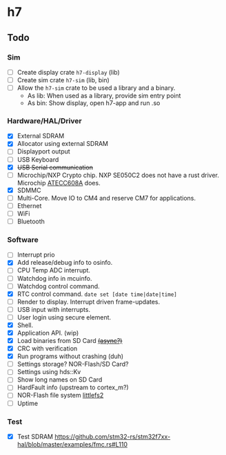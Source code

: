 # h7

## Todo

### Sim

* [ ] Create display crate `h7-display` (lib)
* [ ] Create sim crate `h7-sim` (lib, bin)
* [ ] Allow the `h7-sim` crate to be used a library and a binary.
    - As lib: When used as a library, provide sim entry point
    - As bin: Show display, open h7-app and run .so

### Hardware/HAL/Driver

* [x] External SDRAM
* [x] Allocator using external SDRAM
* [ ] Displayport output
* [ ] USB Keyboard
* [x] ~~USB Serial communication~~
* [ ] Microchip/NXP Crypto chip. NXP SE050C2 does not have a rust driver. Microchip [ATECC608A](https://crates.io/crates/Rusty_CryptoAuthLib) does.
* [x] SDMMC
* [ ] Multi-Core. Move IO to CM4 and reserve CM7 for applications.
* [ ] Ethernet
* [ ] WiFi
* [ ] Bluetooth

### Software

* [ ] Interrupt prio
* [x] Add release/debug info to osinfo.
* [ ] CPU Temp ADC interrupt.
* [ ] Watchdog info in mcuinfo.
* [ ] Watchdog control command.
* [x] RTC control command. `date set [date time|date|time]`
* [ ] Render to display. Interrupt driven frame-updates.
* [ ] USB input with interrupts.
* [ ] User login using secure element.
* [x] Shell.
* [x] Application API. (wip)
* [x] Load binaries from SD Card [~~(async?)~~](https://github.com/stm32-rs/stm32h7xx-hal/issues/227)
* [x] CRC with verification
* [x] Run programs without crashing (duh)
* [ ] Settings storage? NOR-Flash/SD Card?
* [ ] Settings using hds::Kv
* [ ] Show long names on SD Card
* [ ] HardFault info (upstream to cortex_m?)
* [ ] NOR-Flash file system [littlefs2](https://github.com/trussed-dev/littlefs2)
* [ ] Uptime

### Test

* [x] Test SDRAM https://github.com/stm32-rs/stm32f7xx-hal/blob/master/examples/fmc.rs#L110

